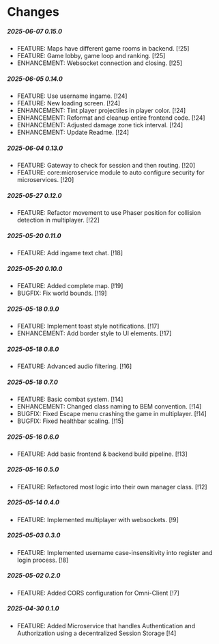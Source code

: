 # Changes

##### 2025-06-07 0.15.0

- FEATURE: Maps have different game rooms in backend. [!25]
- FEATURE: Game lobby, game loop and ranking. [!25]
- ENHANCEMENT: Websocket connection and closing. [!25]

##### 2025-06-05 0.14.0

- FEATURE: Use username ingame. [!24]
- FEATURE: New loading screen. [!24]
- ENHANCEMENT: Tint player projectiles in player color. [!24]
- ENHANCEMENT: Reformat and cleanup entire frontend code. [!24]
- ENHANCEMENT: Adjusted damage zone tick interval. [!24]
- ENHANCEMENT: Update Readme. [!24]

##### 2025-06-04 0.13.0

- FEATURE: Gateway to check for session and then routing. [!20]
- FEATURE: core:microservice module to auto configure security for microservices. [!20]

##### 2025-05-27 0.12.0

- FEATURE: Refactor movement to use Phaser position for collision detection in multiplayer. [!22]

##### 2025-05-20 0.11.0

- FEATURE: Add ingame text chat. [!18]

##### 2025-05-20 0.10.0

- FEATURE: Added complete map. [!19]
- BUGFIX: Fix world bounds. [!19]

##### 2025-05-18 0.9.0

- FEATURE: Implement toast style notifications. [!17]
- ENHANCEMENT: Add border style to UI elements. [!17]

##### 2025-05-18 0.8.0

- FEATURE: Advanced audio filtering. [!16]

##### 2025-05-18 0.7.0

- FEATURE: Basic combat system. [!14]
- ENHANCEMENT: Changed class naming to BEM convention. [!14]
- BUGFIX: Fixed Escape menu crashing the game in multiplayer. [!14]
- BUGFIX: Fixed healthbar scaling. [!15]

##### 2025-05-16 0.6.0

- FEATURE: Add basic frontend & backend build pipeline. [!13]

##### 2025-05-16 0.5.0

- FEATURE: Refactored most logic into their own manager class. [!12]

##### 2025-05-14 0.4.0

- FEATURE: Implemented multiplayer with websockets. [!9]

##### 2025-05-03 0.3.0

- FEATURE: Implemented username case-insensitivity into register and login process. [!8]

##### 2025-05-02 0.2.0

- FEATURE: Added CORS configuration for Omni-Client [!7]

##### 2025-04-30 0.1.0

- FEATURE: Added Microservice that handles Authentication and Authorization using a decentralized Session Storage [!4]
